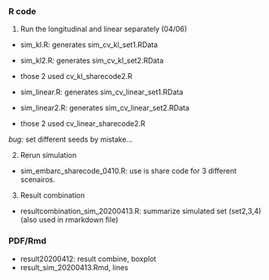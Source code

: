 


### R code 

1. Run the longitudinal and linear separately (04/06)

* sim_kl.R: generates sim_cv_kl_set1.RData
* sim_kl2.R: generates sim_cv_kl_set2.RData
* those 2 used cv_kl_sharecode2.R

* sim_linear.R: generates sim_cv_linear_set1.RData
* sim_linear2.R: generates sim_cv_linear_set2.RData
* those 2 used cv_linear_sharecode2.R

*bug:* set different seeds by mistake... 

2. Rerun simulation 

* sim_embarc_sharecode_0410.R: use is share code for 3 different scenairos. 

3. Result combination

* resultcombination_sim_20200413.R: summarize simulated set (set2,3,4) (also used in rmarkdown file) 


### PDF/Rmd

* result20200412: result combine, boxplot
* result_sim_20200413.Rmd, lines 
